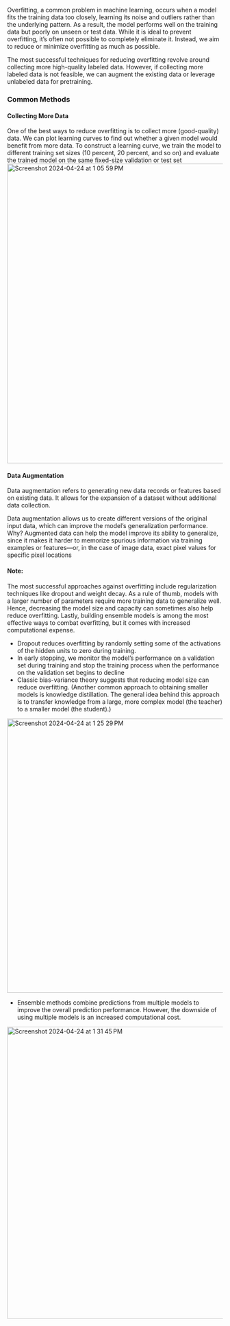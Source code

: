 Overfitting, a common problem in machine learning, occurs when a model fits the training data too closely, learning its noise and outliers rather than the underlying pattern. As a result, the model performs well on the training data but poorly on unseen or test data. While it is ideal to prevent overfitting, it’s often not possible to completely eliminate it. Instead, we aim to reduce or minimize overfitting as much as possible.

The most successful techniques for reducing overfitting revolve around collecting more high-quality labeled data. However, if collecting more labeled data is not feasible, we can augment the existing data or leverage unlabeled data for pretraining.

### Common Methods

#### Collecting More Data
One of the best ways to reduce overfitting is to collect more (good-quality) data. We can plot learning curves to find out whether a given model would benefit from more data. To construct a learning curve, we train the model to different training set sizes (10 percent, 20 percent, and so on) and evaluate the trained model on the same fixed-size validation or test set
<img width="698" alt="Screenshot 2024-04-24 at 1 05 59 PM" src="https://github.com/andysingal/prompt-docs/assets/20493493/89c8f655-da4b-45f6-b4d6-a7c5996cec8a">


#### Data Augmentation
Data augmentation refers to generating new data records or features based on existing data. It allows for the expansion of a dataset without additional data collection.

Data augmentation allows us to create different versions of the original input data, which can improve the model’s generalization performance. Why? Augmented data can help the model improve its ability to generalize, since it makes it harder to memorize spurious information via training examples or features—or, in the case of image data, exact pixel values for specific pixel locations

#### Note: 
The most successful approaches against overfitting include regularization techniques like dropout and weight decay. As a rule of thumb, models with a larger number of parameters require more training data to generalize well. Hence, decreasing the model size and capacity can sometimes also help reduce overfitting. Lastly, building ensemble models is among the most effective ways to combat overfitting, but it comes with increased computational expense.

- Dropout reduces overfitting by randomly setting some of the activations of the hidden units to zero during training.
- In early stopping, we monitor the model’s performance on a validation set during training and stop the training process when the performance on the validation set begins to decline
- Classic bias-variance theory suggests that reducing model size can reduce overfitting. (Another common approach to obtaining smaller models is knowledge distillation. The general idea behind this approach is to transfer knowledge from a large, more complex model (the teacher) to a smaller model (the student).)
<img width="639" alt="Screenshot 2024-04-24 at 1 25 29 PM" src="https://github.com/andysingal/prompt-docs/assets/20493493/0db7660f-8a72-4d3e-ad30-82296aad10c6">

- Ensemble methods combine predictions from multiple models to improve the overall prediction performance. However, the downside of using multiple models is an increased computational cost.

<img width="680" alt="Screenshot 2024-04-24 at 1 31 45 PM" src="https://github.com/andysingal/prompt-docs/assets/20493493/d63c278e-62db-4b81-ab1d-1407c80d759e">
